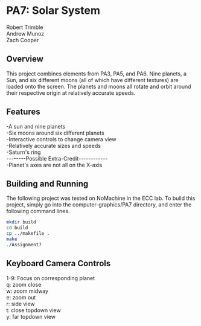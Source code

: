 # PA7: Solar System

Robert Trimble  
Andrew Munoz  
Zach Cooper  

## Overview
This project combines elements from PA3, PA5, and PA6. Nine planets, a Sun, and six different moons (all of which have different textures) are loaded onto the screen. The planets and moons all rotate and orbit around their respective origin at relatively accurate speeds.  
  
## Features
-A sun and nine planets  
-Six moons around six different planets  
-Interactive controls to change camera view  
-Relatively accurate sizes and speeds  
-Saturn's ring  
--------Possible Extra-Credit------------  
-Planet's axes are not all on the X-axis  


## Building and Running
The following project was tested on NoMachine in the ECC lab. To build this project, 
simply go into the computer-graphics/PA7 directory, and enter the following command lines.

```bash
mkdir build
cd build
cp ../makefile .
make
./Assignment7
```

## Keyboard Camera Controls
1-9: Focus on corresponding planet  
q: zoom close  
w: zoom midway  
e: zoom out  
r: side view  
t: close topdown view  
y: far topdown view   
